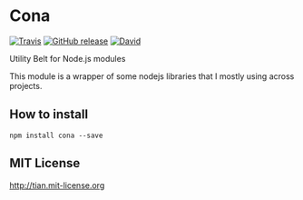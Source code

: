 # Cona

[![Travis](https://img.shields.io/travis/tianp/cona.svg?style=flat-square)](https://travis-ci.org/tianp/cona) [![GitHub release](https://img.shields.io/github/release/tianp/cona.svg?style=flat-square)](https://github.com/tianp/cona/releases) [![David](https://img.shields.io/david/tianp/cona.svg?style=flat-square)]()

Utility Belt for Node.js modules

This module is a wrapper of some nodejs libraries that I mostly using across projects.

## How to install

```npm install cona --save```

## MIT License

http://tian.mit-license.org
